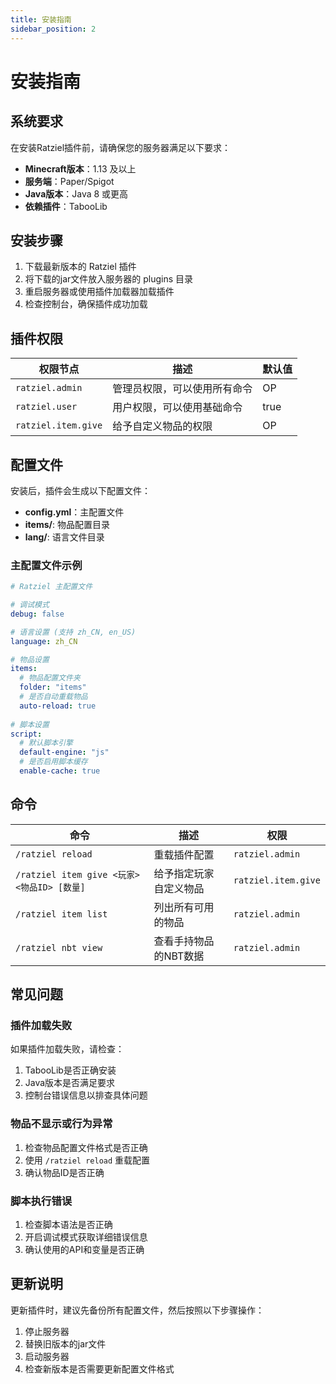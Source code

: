 ```yaml
---
title: 安装指南
sidebar_position: 2
---
```


# 安装指南

## 系统要求

在安装Ratziel插件前，请确保您的服务器满足以下要求：

- **Minecraft版本**：1.13 及以上
- **服务端**：Paper/Spigot
- **Java版本**：Java 8 或更高
- **依赖插件**：TabooLib

## 安装步骤

1. 下载最新版本的 Ratziel 插件
2. 将下载的jar文件放入服务器的 plugins 目录
3. 重启服务器或使用插件加载器加载插件
4. 检查控制台，确保插件成功加载

## 插件权限

| 权限节点 | 描述 | 默认值 |
| --- | --- | --- |
| `ratziel.admin` | 管理员权限，可以使用所有命令 | OP |
| `ratziel.user` | 用户权限，可以使用基础命令 | true |
| `ratziel.item.give` | 给予自定义物品的权限 | OP |

## 配置文件

安装后，插件会生成以下配置文件：

- **config.yml**：主配置文件
- **items/**: 物品配置目录
- **lang/**: 语言文件目录

### 主配置文件示例

```yaml
# Ratziel 主配置文件

# 调试模式
debug: false

# 语言设置 (支持 zh_CN, en_US)
language: zh_CN

# 物品设置
items:
  # 物品配置文件夹
  folder: "items"
  # 是否自动重载物品
  auto-reload: true
  
# 脚本设置
script:
  # 默认脚本引擎
  default-engine: "js"
  # 是否启用脚本缓存
  enable-cache: true
```

## 命令

| 命令 | 描述 | 权限 |
| --- | --- | --- |
| `/ratziel reload` | 重载插件配置 | `ratziel.admin` |
| `/ratziel item give <玩家> <物品ID> [数量]` | 给予指定玩家自定义物品 | `ratziel.item.give` |
| `/ratziel item list` | 列出所有可用的物品 | `ratziel.admin` |
| `/ratziel nbt view` | 查看手持物品的NBT数据 | `ratziel.admin` |

## 常见问题

### 插件加载失败

如果插件加载失败，请检查：

1. TabooLib是否正确安装
2. Java版本是否满足要求
3. 控制台错误信息以排查具体问题

### 物品不显示或行为异常

1. 检查物品配置文件格式是否正确
2. 使用 `/ratziel reload` 重载配置
3. 确认物品ID是否正确

### 脚本执行错误

1. 检查脚本语法是否正确
2. 开启调试模式获取详细错误信息
3. 确认使用的API和变量是否正确

## 更新说明

更新插件时，建议先备份所有配置文件，然后按照以下步骤操作：

1. 停止服务器
2. 替换旧版本的jar文件
3. 启动服务器
4. 检查新版本是否需要更新配置文件格式 